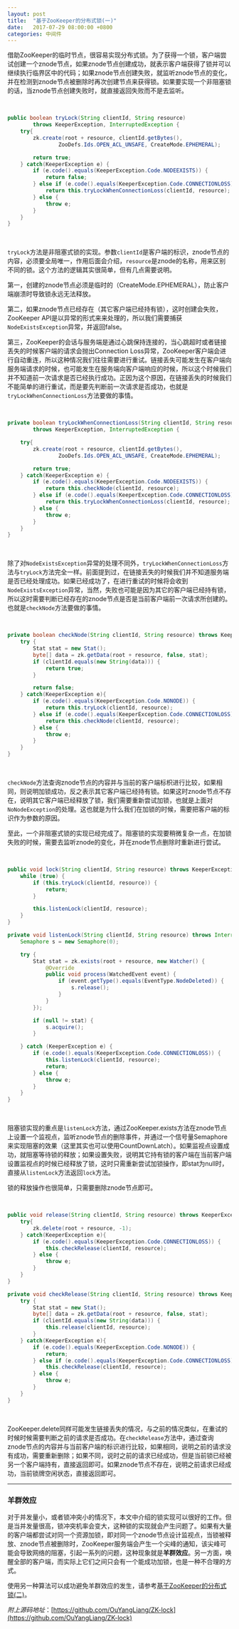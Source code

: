 ```yaml
---
layout: post
title:  "基于ZooKeeper的分布式锁(一)"
date:   2017-07-29 08:00:00 +0800
categories: 中间件
---
```

借助ZooKeeper的临时节点，很容易实现分布式锁。为了获得一个锁，客户端尝试创建一个znode节点，如果znode节点创建成功，就表示客户端获得了锁并可以继续执行临界区中的代码；如果znode节点创建失败，就监听znode节点的变化，并在检测到znode节点被删除时再次创建节点来获得锁。如果要实现一个非阻塞锁的话，当znode节点创建失败时，就直接返回失败而不是去监听。

<br/>

```java
public boolean tryLock(String clientId, String resource)
        throws KeeperException, InterruptedException {
    try{
        zk.create(root + resource, clientId.getBytes(),
                ZooDefs.Ids.OPEN_ACL_UNSAFE, CreateMode.EPHEMERAL);

        return true;
    } catch(KeeperException e) {
        if (e.code().equals(KeeperException.Code.NODEEXISTS)) {
            return false;
        } else if (e.code().equals(KeeperException.Code.CONNECTIONLOSS)) {
            return this.tryLockWhenConnectionLoss(clientId, resource);
        } else {
            throw e;
        }
    }
}
```

<br/>

`tryLock`方法是非阻塞式锁的实现。参数`clientId`是客户端的标识，znode节点的内容，必须要全局唯一，作用后面会介绍，`resource`是znode的名称，用来区别不同的锁。这个方法的逻辑其实很简单，但有几点需要说明。

第一，创建的znode节点必须是临时的（CreateMode.EPHEMERAL），防止客户端崩溃时导致锁永远无法释放。

第二，如果znode节点已经存在（其它客户端已经持有锁），这时创建会失败，ZooKeeper API是以异常的形式来来处理的，所以我们需要捕获`NodeExistsException`异常，并返回false。

第三，ZooKeeper的会话与服务端是通过心跳保持连接的，当心跳超时或者链接丢失的时候客户端的请求会抛出Connection Loss异常，ZooKeeper客户端会进行自动重连，所以这种情况我们往往需要进行重试。链接丢失可能发生在客户端向服务端请求的时候，也可能发生在服务端向客户端响应的时候，所以这个时候我们并不知道前一次请求是否已经执行成功。正因为这个原因，在链接丢失的时候我们不能简单的进行重试，而是要先判断前一次请求是否成功，也就是`tryLockWhenConnectionLoss`方法要做的事情。

<br/>

```java
private boolean tryLockWhenConnectionLoss(String clientId, String resource)
        throws KeeperException, InterruptedException {

    try{
        zk.create(root + resource, clientId.getBytes(),
                ZooDefs.Ids.OPEN_ACL_UNSAFE, CreateMode.EPHEMERAL);

        return true;
    } catch(KeeperException e) {
        if (e.code().equals(KeeperException.Code.NODEEXISTS)) {
            return this.checkNode(clientId, resource);
        } else if (e.code().equals(KeeperException.Code.CONNECTIONLOSS)) {
            return this.tryLockWhenConnectionLoss(clientId, resource);
        } else {
            throw e;
        }
    }
}
```

<br/>

除了对`NodeExistsException`异常的处理不同外，`tryLockWhenConnectionLoss`方法与`tryLock`方法完全一样。前面提到过，在链接丢失的时候我们并不知道服务端是否已经处理成功。如果已经成功了，在进行重试的时候将会收到`NodeExistsException`异常，当然，失败也可能是因为其它的客户端已经持有锁，所以这时需要判断已经存在的znode节点是否是当前客户端前一次请求所创建的。也就是`checkNode`方法要做的事情。

<br/>

```java
private boolean checkNode(String clientId, String resource) throws KeeperException, InterruptedException {
    try {
        Stat stat = new Stat();
        byte[] data = zk.getData(root + resource, false, stat);
        if (clientId.equals(new String(data))) {
            return true;
        }

        return false;
    } catch(KeeperException e){
        if (e.code().equals(KeeperException.Code.NONODE)) {
            return this.tryLock(clientId, resource);
        } else if (e.code().equals(KeeperException.Code.CONNECTIONLOSS)) {
            return this.checkNode(clientId, resource);
        } else {
            throw e;
        }
    }
}
```

<br/>

`checkNode`方法查询znode节点的内容并与当前的客户端标枳进行比较，如果相同，则说明加锁成功，反之表示其它客户端已经持有锁。如果这时znode节点不存在，说明其它客户端已经释放了锁，我们需要重新尝试加锁，也就是上面对`NoNodeException`的处理。这也就是为什么我们在加锁的时候，需要把客户端的标识作为参数的原因。

至此，一个非阻塞式锁的实现已经完成了。阻塞锁的实现要稍微复杂一点，在加锁失败的时候，需要去监听znode的变化，并在znode节点删除时重新进行尝试。

<br/>

```java
public void lock(String clientId, String resource) throws KeeperException, InterruptedException {
    while (true) {
        if (this.tryLock(clientId, resource)) {
            return;
        }

        this.listenLock(clientId, resource);
    }
}

private void listenLock(String clientId, String resource) throws InterruptedException, KeeperException {
    Semaphore s = new Semaphore(0);

    try {
        Stat stat = zk.exists(root + resource, new Watcher() {
            @Override
            public void process(WatchedEvent event) {
                if (event.getType().equals(EventType.NodeDeleted)) {
                    s.release();
                }
            }
        });

        if (null != stat) {
            s.acquire();
        }

    } catch (KeeperException e) {
        if (e.code().equals(KeeperException.Code.CONNECTIONLOSS)) {
            this.listenLock(clientId, resource);
            return;
        } else {
            throw e;
        }
    }
}
```

<br/>

阻塞锁实现的重点是`listenLock`方法，通过ZooKeeper.exists方法在znode节点上设置一个监视点，监听znode节点的删除事件，并通过一个信号量Semaphore来实现阻塞的效果（这里其实也可以使用CountDownLatch）。如果监视点设置成功，就阻塞等待锁的释放；如果设置失败，说明其它持有锁的客户端在当前客户端设置监视点的时候已经释放了锁，这时只需重新尝试加锁操作，即stat为null时，直接从`listenLock`方法返回`lock`方法。

锁的释放操作也很简单，只需要删除znode节点即可。

<br/>

```java
public void release(String clientId, String resource) throws KeeperException, InterruptedException {
    try{
        zk.delete(root + resource, -1);
    } catch(KeeperException e){
        if (e.code().equals(KeeperException.Code.CONNECTIONLOSS)) {
            this.checkRelease(clientId, resource);
        } else {
            throw e;
        }
    }
}

private void checkRelease(String clientId, String resource) throws KeeperException, InterruptedException {
    try {
        Stat stat = new Stat();
        byte[] data = zk.getData(root + resource, false, stat);
        if (clientId.equals(new String(data))) {
            this.release(clientId, resource);
        }
    } catch(KeeperException e){
        if (e.code().equals(KeeperException.Code.NONODE)) {
            return;
        } else if (e.code().equals(KeeperException.Code.CONNECTIONLOSS)) {
            this.checkRelease(clientId, resource);
        } else {
            throw e;
        }
    }
}
```

<br/>

ZooKeeper.delete同样可能发生链接丢失的情况，与之前的情况类似，在重试的时候时候需要判断之前的请求是否成功。在`checkRelease`方法中，通过查询znode节点的内容并与当前客户端的标识进行比较，如果相同，说明之前的请求没有成功，需要重新删除；如果不同，说时之前的请求已经成功，但是当前锁已经被另一个客户端持有，直接返回即可。如果znode节点不存在，说明之前请求已经成功，当前锁牌空闲状态，直接返回即可。

---

### 羊群效应

对于并发量小，或者锁冲突小的情况下，本文中介绍的锁实现可以很好的工作。但是当并发量很高，锁冲突机率会变大，这种锁的实现就会产生问题了。如果有大量的客户端都尝试对同一个资源加锁，即对同一个znode节点设计监视点，当锁被释放、znode节点被删除时，ZooKeeper服务端会产生一个尖峰的通知，该尖峰可能会导致网络的阻塞，引起一系列的问题，这种现象就是**羊群效应**。另一方面，唤醒全部的客户端，而实际上它们之间只会有一个能成功加锁，也是一种不合理的方式。

使用另一种算法可以成功避免羊群效应的发生，请参考[基于ZooKeeper的分布式锁(二)]({{site.baseurl}}/中间件/2017/07/30/基于ZooKeeper的分布式锁(二).html)。

*附上源码地址*：[https://github.com/OuYangLiang/ZK-lock](https://github.com/OuYangLiang/ZK-lock)
